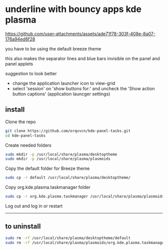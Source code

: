 # underline with bouncy apps kde plasma



https://github.com/user-attachments/assets/ade71f78-303f-408e-8a07-176a94ed6f28


you have to be using the default breeze theme 

this also makes the separator lines and blue bars invisible on the panel and panel applets

suggestion to look better  
- change the application launcher icon to view-grid
- select 'session' on 'show buttons for:' and uncheck the 'Show action button captions' (application launcger settings)



## install

 Clone the repo
 
```bash
git clone https://github.com/orqvvcn/kde-panel-tasks.git
cd kde-panel-tasks
```

Create needed folders 
```bash
sudo mkdir -p /usr/local/share/plasma/desktoptheme
sudo mkdir -p /usr/local/share/plasma/plasmoids
```

Copy the default folder for Breeze theme

```bash
sudo cp -r default /usr/local/share/plasma/desktoptheme/
```


Copy org.kde.plasma.taskmanager folder

```bash
sudo cp -r org.kde.plasma.taskmanager /usr/local/share/plasma/plasmoids/
```

Log out and log in or restart

-------------------------------------------------------------------

## to uninstall
```bash
sudo rm -rf /usr/local/share/plasma/desktoptheme/default
sudo rm -rf /usr/local/share/plasma/plasmoids/org.kde.plasma.taskmanager
```
